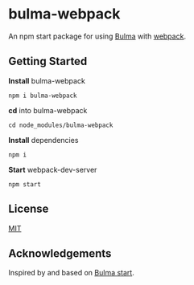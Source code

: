 # bulma-webpack

An npm start package for using [Bulma](https://bulma.io/) with [webpack](https://webpack.js.org/).

## Getting Started

**Install** bulma-webpack

```
npm i bulma-webpack
```

**cd** into bulma-webpack

```
cd node_modules/bulma-webpack
```

**Install** dependencies

```
npm i
```

**Start** webpack-dev-server

```
npm start
```

## License

[MIT](https://github.com/connordougherty/bulma-webpack/blob/master/LICENSE)

## Acknowledgements

Inspired by and based on [Bulma start](https://bulma.io/bulma-start/).